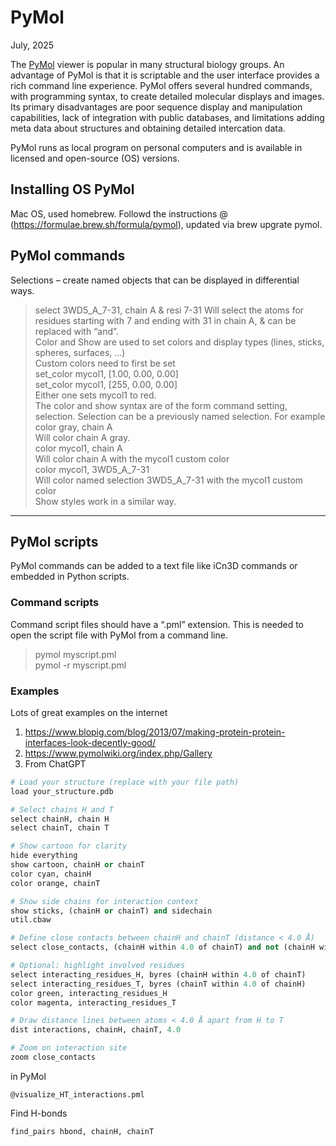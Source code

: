 # PyMol
July, 2025

The [PyMol](https://pymol.org) viewer is popular in many structural biology groups. An advantage of PyMol is that it is scriptable and the user interface provides a rich command line experience. PyMol offers several hundred commands, with programming syntax, to create detailed molecular displays and images. Its primary disadvantages are poor sequence display and manipulation capabilities, lack of integration with public databases, and limitations adding meta data about structures and obtaining detailed intercation data. 

PyMol runs as local program on personal computers and is available in licensed and open-source (OS) versions.

## Installing OS PyMol
Mac OS, used homebrew. Followd the instructions @ (https://formulae.brew.sh/formula/pymol), updated via brew upgrate pymol. 

## PyMol commands
Selections – create named objects that can be displayed in differential ways.  
>select 3WD5_A_7-31, chain A & resi 7-31 
Will select the atoms for residues starting with 7 and ending with 31 in chain A, & can be replaced with “and”.  
Color and Show are used to set colors and display types (lines, sticks, spheres, surfaces, …)  
Custom colors need to first be set   
>set_color mycol1, [1.00, 0.00, 0.00]   
>set_color mycol1, [255, 0.00, 0.00]  
Either one sets mycol1 to red.  
The color and show syntax are of the form command setting, selection. Selection can be a previously named selection. For example  
>color gray, chain A  
Will color chain A gray.   
>color mycol1, chain A  
Will color chain A with the mycol1 custom color  
>color mycol1, 3WD5_A_7-31  
Will color named selection 3WD5_A_7-31 with the mycol1 custom color  
Show styles work in a similar way.

---

## PyMol scripts
PyMol commands can be added to a text file like iCn3D commands or embedded in Python scripts.  

### Command scripts
Command script files should have a “.pml” extension. This is needed to open the script file with PyMol from a command line. 
>pymol myscript.pml  
>pymol -r myscript.pml

### Examples
Lots of great examples on the internet 
1. https://www.blopig.com/blog/2013/07/making-protein-protein-interfaces-look-decently-good/
2. https://www.pymolwiki.org/index.php/Gallery
3. From ChatGPT
```python
# Load your structure (replace with your file path)
load your_structure.pdb

# Select chains H and T
select chainH, chain H
select chainT, chain T

# Show cartoon for clarity
hide everything
show cartoon, chainH or chainT
color cyan, chainH
color orange, chainT

# Show side chains for interaction context
show sticks, (chainH or chainT) and sidechain
util.cbaw

# Define close contacts between chainH and chainT (distance < 4.0 Å)
select close_contacts, (chainH within 4.0 of chainT) and not (chainH within 2.0 of chainT)

# Optional: highlight involved residues
select interacting_residues_H, byres (chainH within 4.0 of chainT)
select interacting_residues_T, byres (chainT within 4.0 of chainH)
color green, interacting_residues_H
color magenta, interacting_residues_T

# Draw distance lines between atoms < 4.0 Å apart from H to T
dist interactions, chainH, chainT, 4.0

# Zoom on interaction site
zoom close_contacts
```
in PyMol
```
@visualize_HT_interactions.pml
```
Find H-bonds
```
find_pairs hbond, chainH, chainT
```


